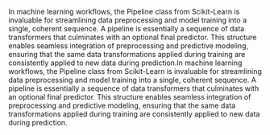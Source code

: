 In machine learning workflows, the Pipeline class from Scikit-Learn is invaluable for streamlining data preprocessing and model training into a single, coherent sequence. A pipeline is essentially a sequence of data transformers that culminates with an optional final predictor. This structure enables seamless integration of preprocessing and predictive modeling, ensuring that the same data transformations applied during training are consistently applied to new data during prediction.In machine learning workflows, the Pipeline class from Scikit-Learn is invaluable for streamlining data preprocessing and model training into a single, coherent sequence. A pipeline is essentially a sequence of data transformers that culminates with an optional final predictor. This structure enables seamless integration of preprocessing and predictive modeling, ensuring that the same data transformations applied during training are consistently applied to new data during prediction.
